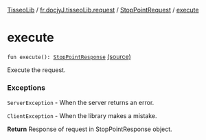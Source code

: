 [TisseoLib](../../index.md) / [fr.docjyJ.tisseoLib.request](../index.md) / [StopPointRequest](index.md) / [execute](./execute.md)

# execute

`fun execute(): `[`StopPointResponse`](../../fr.docjy-j.tisseo-lib.response/-stop-point-response/index.md) [(source)](https://github.com/docjyj/tisseoLib/tree/master/src/main/kotlin/fr/docjyJ/tisseoLib/request/StopPointRequest.kt#L65)

Execute the request.

### Exceptions

`ServerException` - When the server returns an error.

`ClientException` - When the library makes a mistake.

**Return**
Response of request in StopPointResponse object.

